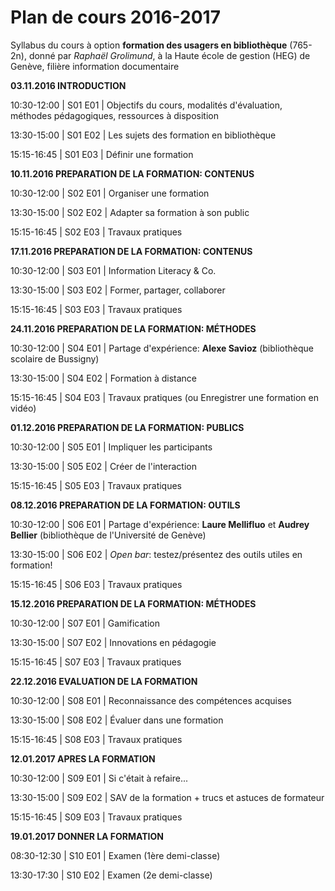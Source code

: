 # Plan de cours 2016-2017

Syllabus du cours à option **formation des usagers en bibliothèque** (765-2n), donné par *Raphaël Grolimund*, à la Haute école de gestion (HEG) de Genève, filière information documentaire


**03.11.2016 INTRODUCTION**

10:30-12:00 | S01 E01 | Objectifs du cours, modalités d'évaluation, méthodes pédagogiques, ressources à disposition

13:30-15:00 | S01 E02 | Les sujets des formation en bibliothèque

15:15-16:45 | S01 E03 | Définir une formation


**10.11.2016 PREPARATION DE LA FORMATION: CONTENUS**

10:30-12:00 | S02 E01 | Organiser une formation

13:30-15:00 | S02 E02 | Adapter sa formation à son public

15:15-16:45 | S02 E03 | Travaux pratiques


**17.11.2016 PREPARATION DE LA FORMATION: CONTENUS**

10:30-12:00 | S03 E01 | Information Literacy & Co.

13:30-15:00 | S03 E02 | Former, partager, collaborer

15:15-16:45 | S03 E03 | Travaux pratiques


**24.11.2016 PREPARATION DE LA FORMATION: MÉTHODES**

10:30-12:00 | S04 E01 | Partage d'expérience: **Alexe Savioz** (bibliothèque scolaire de Bussigny)

13:30-15:00 | S04 E02 | Formation à distance

15:15-16:45 | S04 E03 | Travaux pratiques (ou Enregistrer une formation en vidéo)


**01.12.2016 PREPARATION DE LA FORMATION: PUBLICS**

10:30-12:00 | S05 E01 | Impliquer les participants

13:30-15:00 | S05 E02 | Créer de l'interaction

15:15-16:45 | S05 E03 | Travaux pratiques


**08.12.2016 PREPARATION DE LA FORMATION: OUTILS**

10:30-12:00 | S06 E01 | Partage d'expérience: **Laure Mellifluo** et **Audrey Bellier** (bibliothèque de l'Université de Genève)

13:30-15:00 | S06 E02 | *Open bar*: testez/présentez des outils utiles en formation!

15:15-16:45 | S06 E03 | Travaux pratiques


**15.12.2016 PREPARATION DE LA FORMATION: MÉTHODES**

10:30-12:00 | S07 E01 | Gamification

13:30-15:00 | S07 E02 | Innovations en pédagogie

15:15-16:45 | S07 E03 | Travaux pratiques


**22.12.2016 EVALUATION DE LA FORMATION**

10:30-12:00 | S08 E01 | Reconnaissance des compétences acquises

13:30-15:00 | S08 E02 | Évaluer dans une formation

15:15-16:45 | S08 E03 | Travaux pratiques


**12.01.2017 APRES LA FORMATION**

10:30-12:00 | S09 E01 | Si c'était à refaire...

13:30-15:00 | S09 E02 | SAV de la formation + trucs et astuces de formateur

15:15-16:45 | S09 E03 | Travaux pratiques


**19.01.2017 DONNER LA FORMATION**

08:30-12:30 | S10 E01 | Examen (1ère demi-classe)

13:30-17:30 | S10 E02 | Examen (2e demi-classe)
